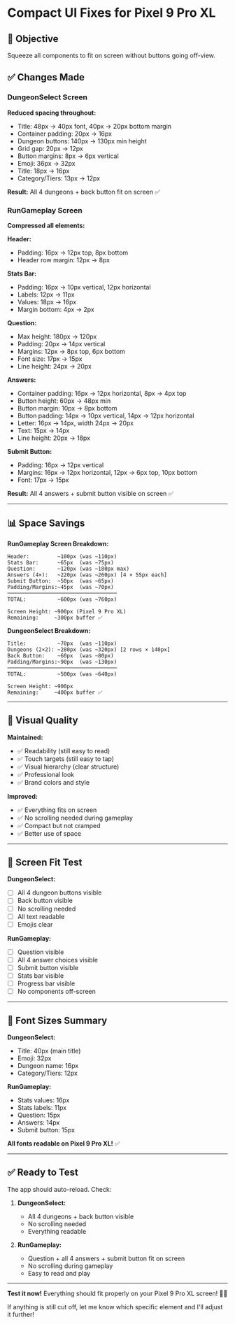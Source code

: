 # Compact UI Fixes for Pixel 9 Pro XL

## 🎯 Objective

Squeeze all components to fit on screen without buttons going off-view.

## ✅ Changes Made

### DungeonSelect Screen

**Reduced spacing throughout:**
- Title: 48px → 40px font, 40px → 20px bottom margin
- Container padding: 20px → 16px
- Dungeon buttons: 140px → 130px min height
- Grid gap: 20px → 12px
- Button margins: 8px → 6px vertical
- Emoji: 36px → 32px
- Title: 18px → 16px
- Category/Tiers: 13px → 12px

**Result:** All 4 dungeons + back button fit on screen ✅

### RunGameplay Screen

**Compressed all elements:**

**Header:**
- Padding: 16px → 12px top, 8px bottom
- Header row margin: 12px → 8px

**Stats Bar:**
- Padding: 16px → 10px vertical, 12px horizontal
- Labels: 12px → 11px
- Values: 18px → 16px
- Margin bottom: 4px → 2px

**Question:**
- Max height: 180px → 120px
- Padding: 20px → 14px vertical
- Margins: 12px → 8px top, 6px bottom
- Font size: 17px → 15px
- Line height: 24px → 20px

**Answers:**
- Container padding: 16px → 12px horizontal, 8px → 4px top
- Button height: 60px → 48px min
- Button margin: 10px → 8px bottom
- Button padding: 14px → 10px vertical, 14px → 12px horizontal
- Letter: 16px → 14px, width 24px → 20px
- Text: 15px → 14px
- Line height: 20px → 18px

**Submit Button:**
- Padding: 16px → 12px vertical
- Margins: 16px → 12px horizontal, 12px → 6px top, 10px bottom
- Font: 17px → 15px

**Result:** All 4 answers + submit button visible on screen ✅

---

## 📊 Space Savings

**RunGameplay Screen Breakdown:**
```
Header:         ~100px (was ~110px)
Stats Bar:      ~65px  (was ~75px)
Question:       ~120px (was ~180px max)
Answers (4×):   ~220px (was ~260px) [4 × 55px each]
Submit Button:  ~50px  (was ~65px)
Padding/Margins:~45px  (was ~70px)
───────────────────────────────────
TOTAL:          ~600px (was ~760px)

Screen Height: ~900px (Pixel 9 Pro XL)
Remaining:     ~300px buffer ✅
```

**DungeonSelect Breakdown:**
```
Title:          ~70px  (was ~110px)
Dungeons (2×2): ~280px (was ~320px) [2 rows × 140px]
Back Button:    ~60px  (was ~80px)
Padding/Margins:~90px  (was ~130px)
───────────────────────────────────
TOTAL:          ~500px (was ~640px)

Screen Height: ~900px
Remaining:     ~400px buffer ✅
```

---

## 🎨 Visual Quality

**Maintained:**
- ✅ Readability (still easy to read)
- ✅ Touch targets (still easy to tap)
- ✅ Visual hierarchy (clear structure)
- ✅ Professional look
- ✅ Brand colors and style

**Improved:**
- ✅ Everything fits on screen
- ✅ No scrolling needed during gameplay
- ✅ Compact but not cramped
- ✅ Better use of space

---

## 📱 Screen Fit Test

**DungeonSelect:**
- [ ] All 4 dungeon buttons visible
- [ ] Back button visible
- [ ] No scrolling needed
- [ ] All text readable
- [ ] Emojis clear

**RunGameplay:**
- [ ] Question visible
- [ ] All 4 answer choices visible
- [ ] Submit button visible
- [ ] Stats bar visible
- [ ] Progress bar visible
- [ ] No components off-screen

---

## 🎯 Font Sizes Summary

**DungeonSelect:**
- Title: 40px (main title)
- Emoji: 32px
- Dungeon name: 16px
- Category/Tiers: 12px

**RunGameplay:**
- Stats values: 16px
- Stats labels: 11px
- Question: 15px
- Answers: 14px
- Submit button: 15px

**All fonts readable on Pixel 9 Pro XL!** ✅

---

## ✅ Ready to Test

The app should auto-reload. Check:

1. **DungeonSelect:**
   - All 4 dungeons + back button visible
   - No scrolling needed
   - Everything readable

2. **RunGameplay:**
   - Question + all 4 answers + submit button fit on screen
   - No scrolling during gameplay
   - Easy to read and play

---

**Test it now!** Everything should fit properly on your Pixel 9 Pro XL screen! 🎨📱

If anything is still cut off, let me know which specific element and I'll adjust it further!

